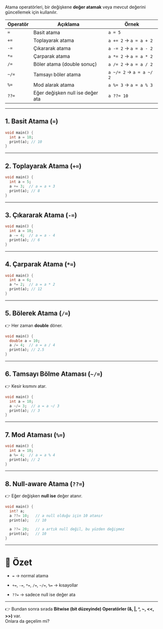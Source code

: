 
Atama operatörleri, bir değişkene **değer atamak** veya mevcut değerini güncellemek için kullanılır.

| Operatör | Açıklama                         | Örnek                    |
| -------- | -------------------------------- | ------------------------ |
| `=`      | Basit atama                      | `a = 5`                  |
| `+=`     | Toplayarak atama                 | `a += 2` → `a = a + 2`   |
| `-=`     | Çıkararak atama                  | `a -= 2` → `a = a - 2`   |
| `*=`     | Çarparak atama                   | `a *= 2` → `a = a * 2`   |
| `/=`     | Böler atama (double sonuç)       | `a /= 2` → `a = a / 2`   |
| `~/=`    | Tamsayı böler atama              | `a ~/= 2` → `a = a ~/ 2` |
| `%=`     | Mod alarak atama                 | `a %= 3` → `a = a % 3`   |
| `??=`    | Eğer değişken null ise değer ata | `a ??= 10`               |

---

## 1. Basit Atama (`=`)

```dart
void main() {
  int a = 10;
  print(a); // 10
}
```

---

## 2. Toplayarak Atama (`+=`)

```dart
void main() {
  int a = 5;
  a += 3;  // a = a + 3
  print(a); // 8
}
```

---

## 3. Çıkararak Atama (`-=`)

```dart
void main() {
  int a = 10;
  a -= 4;  // a = a - 4
  print(a); // 6
}
```

---

## 4. Çarparak Atama (`*=`)

```dart
void main() {
  int a = 6;
  a *= 2;  // a = a * 2
  print(a); // 12
}
```

---

## 5. Bölerek Atama (`/=`)

👉 Her zaman **double** döner.

```dart
void main() {
  double a = 10;
  a /= 4;  // a = a / 4
  print(a); // 2.5
}
```

---

## 6. Tamsayı Bölme Ataması (`~/=`)

👉 Kesir kısmını atar.

```dart
void main() {
  int a = 10;
  a ~/= 3;  // a = a ~/ 3
  print(a); // 3
}
```

---

## 7. Mod Ataması (`%=`)

```dart
void main() {
  int a = 10;
  a %= 4;  // a = a % 4
  print(a); // 2
}
```

---

## 8. Null-aware Atama (`??=`)

👉 Eğer değişken **null ise** değer atanır.

```dart
void main() {
  int? a;
  a ??= 10;   // a null olduğu için 10 atanır
  print(a);   // 10

  a ??= 20;   // a artık null değil, bu yüzden değişmez
  print(a);   // 10
}
```

---

# 🎯 Özet

- `=` → normal atama
    
- `+=`, `-=`, `*=`, `/=`, `~/=`, `%=` → kısayollar
    
- `??=` → sadece null ise değer ata
    

---

👉 Bundan sonra sırada **Bitwise (bit düzeyinde) Operatörler (&, |, ^, ~, <<, >>)** var.  
Onlara da geçelim mi?